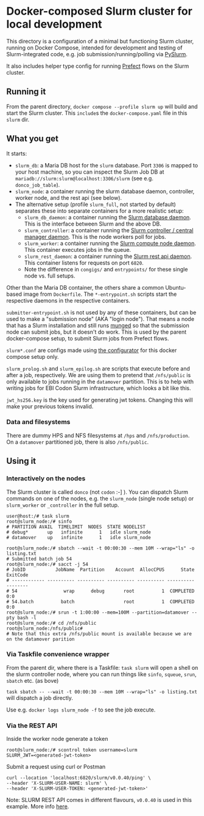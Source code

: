 # Docker-composed Slurm cluster for local development

This directory is a configuration of a minimal but functioning Slurm cluster, running on Docker Compose,
intended for development and testing of Slurm-integrated code, e.g. job submission/running/polling via [PySlurm](https://github.com/PySlurm/pyslurm).

It also includes helper type config for running [Prefect](https://prefect.io) flows on the Slurm cluster.

## Running it
From the parent directory, `docker compose --profile slurm up` will build and start the Slurm cluster.
This `include`s the `docker-compose.yaml` file in this `slurm` dir.

## What you get
It starts:
* `slurm_db`: a Maria DB host for the `slurm` database. Port `3306` is mapped to your host machine, so you can inspect the Slurm Job DB at `mariadb://slurm:slurm@localhost:3306/slurm` (see e.g. `donco_job_table`).
* `slurm_node`: a container running the slurm database daemon, controller, worker node, and the rest api (see below).
* The alternative setup (profile `slurm_full`, not started by default) separates these into separate containers for a more realistic setup:
  * `slurm_db_daemon`: a container running the [Slurm database daemon](https://slurm.schedmd.com/slurmdbd.html). This is the interface between Slurm and the above DB.
  * `slurm_controller`: a container running the [Slurm controller / central manager daemon](https://slurm.schedmd.com/slurmctld.html). This is the node workers poll for jobs.
  * `slurm_worker`: a container running the [Slurm compute node daemon](https://slurm.schedmd.com/slurmd.html). This container executes jobs in the queue.
  * `slurm_rest_daemon`: a container running the [Slurm rest api daemon](https://slurm.schedmd.com/slurmrestd.html). This container listens for requests on port `6820`.
  * Note the difference in `congigs/` and `entrypoints/` for these single node vs. full setups.

Other than the Maria DB container, the others share a common Ubuntu-based image from `Dockerfile`.
The `*-entrypoint.sh` scripts start the respective daemons in the respective containers.

`submitter-entrypoint.sh` is not used by any of these containers, but can be used to make a "submission node" (AKA "login node").
That means a node that has a Slurm installation and still runs [munged](https://linux.die.net/man/8/munged) so that the submission node can submit jobs, but it doesn't do work.
This is used by the parent docker-compose setup, to submit Slurm jobs from Prefect flows.

`slurm*.conf` are configs made using [the configurator](https://slurm.schedmd.com/configurator.html) for this docker compose setup only.

`slurm_prolog.sh` and `slurm_epilog.sh` are scripts that execute before and after a job, respectively.
We are using them to pretend that `/nfs/public` is only available to jobs running in the `datamover` partition.
This is to help with writing jobs for EBI Codon Slurm infrastructure, which looks a bit like this.

`jwt_hs256.key` is the key used for generating jwt tokens. Changing this will make your previous tokens invalid.

### Data and filesystems
There are dummy HPS and NFS filesystems at `/hps` and `/nfs/production`. On a `datamover` partitioned job, there is also `/nfs/public`.

## Using it
### Interactively on the nodes
The Slurm cluster is called `donco` (not `codon` :-] ).
You can dispatch Slurm commands on one of the nodes, e.g. the `slurm_node` (single node setup) or `slurm_worker` or `_controller` in the full setup.

```shell
user@host:/# task slurm
root@slurm_node:/# sinfo
# PARTITION AVAIL  TIMELIMIT  NODES  STATE NODELIST
# debug*       up   infinite      1   idle slurm_node
# datamover    up   infinite      1   idle slurm_node

root@slurm_node:/# sbatch --wait -t 00:00:30 --mem 10M --wrap="ls" -o listing.txt
# Submitted batch job 54
root@slurm_node:/# sacct -j 54
# JobID           JobName  Partition    Account  AllocCPUS      State ExitCode
# ------------ ---------- ---------- ---------- ---------- ---------- --------
# 54                 wrap      debug       root          1  COMPLETED      0:0
# 54.batch          batch                  root          1  COMPLETED      0:0
root@slurm_node:/# srun -t 1:00:00 --mem=100M --partition=datamover --pty bash -l
root@slurm_node:/# cd /nfs/public
root@slurm_node:/nfs/public#
# Note that this extra /nfs/public mount is available because we are on the datamover parition
```

### Via Taskfile convenience wrapper
From the parent dir, where there is a Taskfile:
`task slurm` will open a shell on the slurm controller node, where you can run things like `sinfo`, `squeue`, `srun`, `sbatch` etc. (as bove)

`task sbatch -- --wait -t 00:00:30 --mem 10M --wrap="ls" -o listing.txt` will dispatch a job directly.

Use e.g. `docker logs slurm_node -f` to see the job execute.


### Via the REST API
Inside the worker node generate a token
```shell
root@slurm_node:/# scontrol token username=slurm
SLURM_JWT=<generated-jwt-token>
```

Submit a request using curl or Postman
```shell
curl --location 'localhost:6820/slurm/v0.0.40/ping' \
--header 'X-SLURM-USER-NAME: slurm' \
--header 'X-SLURM-USER-TOKEN: <generated-jwt-token>'
```

Note: SLURM REST API comes in different flavours, `v0.0.40` is used in this example.
More info [here](https://slurm.schedmd.com/rest.html).
